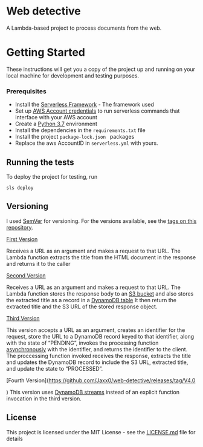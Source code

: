 # Web detective
A Lambda-based project to process documents from the web.

# Getting Started
These instructions will get you a copy of the project up and running on your local machine for development and testing purposes. 

### Prerequisites
* Install the [Serverless Framework](https://serverless.com/framework/docs/providers/aws/guide/installation#installing-the-serverless-framework) - The framework used
* Set up [AWS Account credentials](https://serverless.com/framework/docs/providers/aws/guide/credentials#create-an-iam-user-and-access-key) to run serverless commands that interface with your AWS account
* Create a [Python 3.7](https://docs.aws.amazon.com/lambda/latest/dg/python-programming-model.html) environment
* Install the dependencies in the ``` requirements.txt ``` file
* Install the project ```package-lock.json ``` packages
* Replace the aws AccountID in ```serverless.yml``` with yours.


## Running the tests

To deploy the project for testing, run

```sls deploy```

## Versioning

I used [SemVer](http://semver.org/) for versioning. For the versions available, see the [tags on this repository](https://github.com/Jaxx0/web-detective/tags). 

[First Version](https://github.com/Jaxx0/web-detective/releases/tag/V1.0)

Receives a URL as an argument and makes a request to that URL. The Lambda function extracts the title from the HTML document in the response and returns it to the caller


[Second Version](https://github.com/Jaxx0/web-detective/releases/tag/V2.0)

Receives a URL as an argument and makes a request to that URL. The Lambda function stores the response body to an [S3 bucket](https://docs.aws.amazon.com/AmazonS3/latest/dev/UsingBucket.html) and also stores the extracted title as a record in a [DynamoDB table](https://docs.aws.amazon.com/amazondynamodb/latest/developerguide/Introduction.html) It then return the extracted title and the S3 URL of the stored response object.


[Third Version](https://github.com/Jaxx0/web-detective/releases/tag/V3.0)

This version accepts a URL as an argument, creates an identifier for the request, store the URL to a DynamoDB record keyed to that identifier, along with the state of “PENDING”, invokes the processing function [asynchronously](https://docs.aws.amazon.com/lambda/latest/dg/lambda-invocation.html) with the identifier, and returns the identifier to the client.
The proccessing function invoked receives the response, extracts the title and updates the DynamoDB record to include the S3 URL, extracted title, and update the state to “PROCESSED”.


[Fourth Version](https://github.com/Jaxx0/web-detective/releases/tag/V4.0

)
This version uses [DynamoDB streams](https://docs.aws.amazon.com/amazondynamodb/latest/developerguide/Streams.html) instead of an explicit function invocation in the third version.


## License

This project is licensed under the MIT License - see the [LICENSE.md](LICENSE.md) file for details



